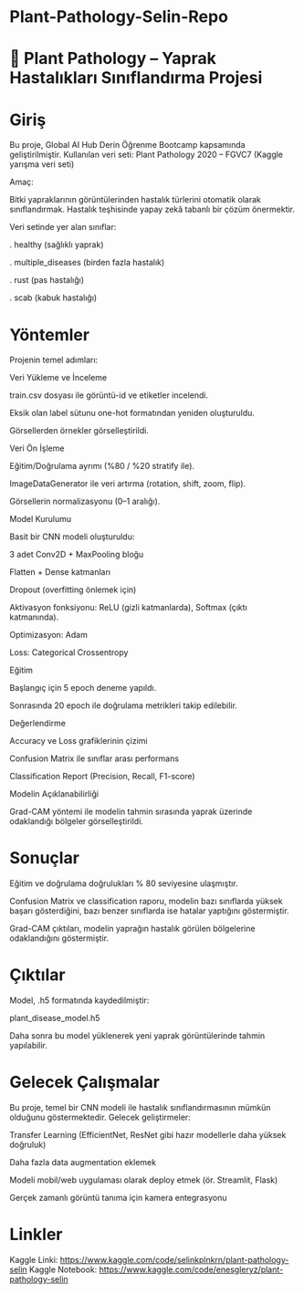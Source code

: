 # Plant-Pathology-Selin-Repo

# 🌿 Plant Pathology – Yaprak Hastalıkları Sınıflandırma Projesi

# Giriş

Bu proje, Global AI Hub Derin Öğrenme Bootcamp kapsamında geliştirilmiştir.
Kullanılan veri seti: Plant Pathology 2020 – FGVC7 (Kaggle yarışma veri seti)

Amaç:

Bitki yapraklarının görüntülerinden hastalık türlerini otomatik olarak sınıflandırmak. Hastalık teşhisinde yapay zekâ tabanlı bir çözüm önermektir.

Veri setinde yer alan sınıflar:

. healthy (sağlıklı yaprak)

. multiple_diseases (birden fazla hastalık)

. rust (pas hastalığı)

. scab (kabuk hastalığı)

# Yöntemler

Projenin temel adımları:

Veri Yükleme ve İnceleme

train.csv dosyası ile görüntü-id ve etiketler incelendi.

Eksik olan label sütunu one-hot formatından yeniden oluşturuldu.

Görsellerden örnekler görselleştirildi.

Veri Ön İşleme

Eğitim/Doğrulama ayrımı (%80 / %20 stratify ile).

ImageDataGenerator ile veri artırma (rotation, shift, zoom, flip).

Görsellerin normalizasyonu (0–1 aralığı).

Model Kurulumu

Basit bir CNN modeli oluşturuldu:

3 adet Conv2D + MaxPooling bloğu

Flatten + Dense katmanları

Dropout (overfitting önlemek için)

Aktivasyon fonksiyonu: ReLU (gizli katmanlarda), Softmax (çıktı katmanında).

Optimizasyon: Adam

Loss: Categorical Crossentropy

Eğitim

Başlangıç için 5 epoch deneme yapıldı.

Sonrasında 20 epoch ile doğrulama metrikleri takip edilebilir.

Değerlendirme

Accuracy ve Loss grafiklerinin çizimi

Confusion Matrix ile sınıflar arası performans

Classification Report (Precision, Recall, F1-score)

Modelin Açıklanabilirliği

Grad-CAM yöntemi ile modelin tahmin sırasında yaprak üzerinde odaklandığı bölgeler görselleştirildi.

# Sonuçlar

Eğitim ve doğrulama doğrulukları % 80 seviyesine ulaşmıştır.

Confusion Matrix ve classification raporu, modelin bazı sınıflarda yüksek başarı gösterdiğini, bazı benzer sınıflarda ise hatalar yaptığını göstermiştir.

Grad-CAM çıktıları, modelin yaprağın hastalık görülen bölgelerine odaklandığını göstermiştir.

# Çıktılar

Model, .h5 formatında kaydedilmiştir:

plant_disease_model.h5


Daha sonra bu model yüklenerek yeni yaprak görüntülerinde tahmin yapılabilir.

# Gelecek Çalışmalar

Bu proje, temel bir CNN modeli ile hastalık sınıflandırmasının mümkün olduğunu göstermektedir.
Gelecek geliştirmeler:

Transfer Learning (EfficientNet, ResNet gibi hazır modellerle daha yüksek doğruluk)

Daha fazla data augmentation eklemek

Modeli mobil/web uygulaması olarak deploy etmek (ör. Streamlit, Flask)

Gerçek zamanlı görüntü tanıma için kamera entegrasyonu

# Linkler

Kaggle Linki: https://www.kaggle.com/code/selinkplnkrn/plant-pathology-selin
Kaggle Notebook: https://www.kaggle.com/code/enesgleryz/plant-pathology-selin
